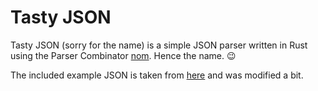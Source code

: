 # Tasty JSON

Tasty JSON (sorry for the name) is a simple JSON parser written in Rust using the
Parser Combinator [nom](https://github.com/Geal/nom). Hence the name. :wink:

The included example JSON is taken from [here](http://json.org/example.html) and was modified a bit.